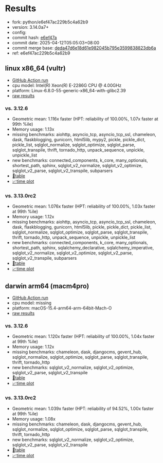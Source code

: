 # Results

- fork: python/e6ef47ac229b5c4a62b9
- version: 3.14.0a7+
- config: 
- commit hash: [e6ef47a](https://github.com/python/cpython/commit/e6ef47a)
- commit date: 2025-04-12T05:05:03+08:00
- commit merge base: [deda47d6e18d61e982045b795e3599838823db6a](https://github.com/python/cpython/commit/deda47d6e18d61e982045b795e3599838823db6a)
- ref: e6ef47ac229b5c4a62b9

## linux x86_64 (vultr)

- [GitHub Action run](https://github.com/facebookexperimental/free-threading-benchmarking/actions/runs/14414871158)
- cpu model: Intel(R) Xeon(R) E-2286G CPU @ 4.00GHz
- platform: Linux-6.8.0-55-generic-x86_64-with-glibc2.39
- [raw results](bm-20250412-vultr-x86_64-python-e6ef47ac229b5c4a62b9-3.14.0a7%2B-e6ef47a.json)

### vs. 3.12.6

- Geometric mean: 1.116x faster (HPT: reliability of 100.00%, 1.07x faster at 99th %ile)
- Memory usage: 1.13x
- missing benchmarks: aiohttp, asyncio_tcp, asyncio_tcp_ssl, chameleon, dask, flaskblogging, gunicorn, html5lib, mypy2, pickle, pickle_dict, pickle_list, sqlglot_normalize, sqlglot_optimize, sqlglot_parse, sqlglot_transpile, thrift, tornado_http, unpack_sequence, unpickle, unpickle_list
- new benchmarks: connected_components, k_core, many_optionals, shortest_path, sphinx, sqlglot_v2_normalize, sqlglot_v2_optimize, sqlglot_v2_parse, sqlglot_v2_transpile, subparsers
- [📄table](bm-20250412-vultr-x86_64-python-e6ef47ac229b5c4a62b9-3.14.0a7%2B-e6ef47a-vs-3.12.6.md)
- [📈time plot](bm-20250412-vultr-x86_64-python-e6ef47ac229b5c4a62b9-3.14.0a7%2B-e6ef47a-vs-3.12.6.svg)

### vs. 3.13.0rc2

- Geometric mean: 1.076x faster (HPT: reliability of 100.00%, 1.03x faster at 99th %ile)
- Memory usage: 1.12x
- missing benchmarks: aiohttp, asyncio_tcp, asyncio_tcp_ssl, chameleon, dask, flaskblogging, gunicorn, html5lib, pickle, pickle_dict, pickle_list, sqlglot_normalize, sqlglot_optimize, sqlglot_parse, sqlglot_transpile, thrift, tornado_http, unpack_sequence, unpickle, unpickle_list
- new benchmarks: connected_components, k_core, many_optionals, shortest_path, sphinx, sqlalchemy_declarative, sqlalchemy_imperative, sqlglot_v2_normalize, sqlglot_v2_optimize, sqlglot_v2_parse, sqlglot_v2_transpile, subparsers
- [📄table](bm-20250412-vultr-x86_64-python-e6ef47ac229b5c4a62b9-3.14.0a7%2B-e6ef47a-vs-3.13.0rc2.md)
- [📈time plot](bm-20250412-vultr-x86_64-python-e6ef47ac229b5c4a62b9-3.14.0a7%2B-e6ef47a-vs-3.13.0rc2.svg)

## darwin arm64 (macm4pro)

- [GitHub Action run](https://github.com/facebookexperimental/free-threading-benchmarking/actions/runs/14414871158)
- cpu model: missing
- platform: macOS-15.4-arm64-arm-64bit-Mach-O
- [raw results](bm-20250412-macm4pro-arm64-python-e6ef47ac229b5c4a62b9-3.14.0a7%2B-e6ef47a.json)

### vs. 3.12.6

- Geometric mean: 1.120x faster (HPT: reliability of 100.00%, 1.04x faster at 99th %ile)
- Memory usage: 1.12x
- missing benchmarks: chameleon, dask, djangocms, gevent_hub, sqlglot_normalize, sqlglot_optimize, sqlglot_parse, sqlglot_transpile, thrift, tornado_http
- new benchmarks: sqlglot_v2_normalize, sqlglot_v2_optimize, sqlglot_v2_parse, sqlglot_v2_transpile
- [📄table](bm-20250412-macm4pro-arm64-python-e6ef47ac229b5c4a62b9-3.14.0a7%2B-e6ef47a-vs-3.12.6.md)
- [📈time plot](bm-20250412-macm4pro-arm64-python-e6ef47ac229b5c4a62b9-3.14.0a7%2B-e6ef47a-vs-3.12.6.svg)

### vs. 3.13.0rc2

- Geometric mean: 1.039x faster (HPT: reliability of 94.52%, 1.00x faster at 99th %ile)
- Memory usage: 1.08x
- missing benchmarks: chameleon, dask, djangocms, gevent_hub, sqlglot_normalize, sqlglot_optimize, sqlglot_parse, sqlglot_transpile, thrift, tornado_http
- new benchmarks: sqlglot_v2_normalize, sqlglot_v2_optimize, sqlglot_v2_parse, sqlglot_v2_transpile
- [📄table](bm-20250412-macm4pro-arm64-python-e6ef47ac229b5c4a62b9-3.14.0a7%2B-e6ef47a-vs-3.13.0rc2.md)
- [📈time plot](bm-20250412-macm4pro-arm64-python-e6ef47ac229b5c4a62b9-3.14.0a7%2B-e6ef47a-vs-3.13.0rc2.svg)

